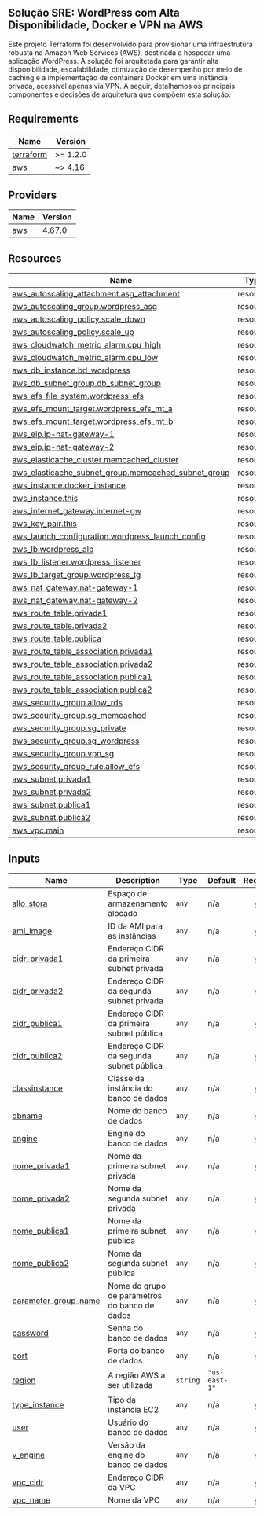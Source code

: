 ## Solução SRE: WordPress com Alta Disponibilidade, Docker e VPN na AWS

Este projeto Terraform foi desenvolvido para provisionar uma infraestrutura robusta na Amazon Web Services (AWS), destinada a hospedar uma aplicação WordPress. A solução foi arquitetada para garantir alta disponibilidade, escalabilidade, otimização de desempenho por meio de caching e a implementação de containers Docker em uma instância privada, acessível apenas via VPN. A seguir, detalhamos os principais componentes e decisões de arquitetura que compõem esta solução.

## Requirements

| Name | Version |
|------|---------|
| <a name="requirement_terraform"></a> [terraform](#requirement\_terraform) | >= 1.2.0 |
| <a name="requirement_aws"></a> [aws](#requirement\_aws) | ~> 4.16 |

## Providers

| Name | Version |
|------|---------|
| <a name="provider_aws"></a> [aws](#provider\_aws) | 4.67.0 |

## Resources

| Name | Type |
|------|------|
| [aws_autoscaling_attachment.asg_attachment](https://registry.terraform.io/providers/hashicorp/aws/latest/docs/resources/autoscaling_attachment) | resource |
| [aws_autoscaling_group.wordpress_asg](https://registry.terraform.io/providers/hashicorp/aws/latest/docs/resources/autoscaling_group) | resource |
| [aws_autoscaling_policy.scale_down](https://registry.terraform.io/providers/hashicorp/aws/latest/docs/resources/autoscaling_policy) | resource |
| [aws_autoscaling_policy.scale_up](https://registry.terraform.io/providers/hashicorp/aws/latest/docs/resources/autoscaling_policy) | resource |
| [aws_cloudwatch_metric_alarm.cpu_high](https://registry.terraform.io/providers/hashicorp/aws/latest/docs/resources/cloudwatch_metric_alarm) | resource |
| [aws_cloudwatch_metric_alarm.cpu_low](https://registry.terraform.io/providers/hashicorp/aws/latest/docs/resources/cloudwatch_metric_alarm) | resource |
| [aws_db_instance.bd_wordpress](https://registry.terraform.io/providers/hashicorp/aws/latest/docs/resources/db_instance) | resource |
| [aws_db_subnet_group.db_subnet_group](https://registry.terraform.io/providers/hashicorp/aws/latest/docs/resources/db_subnet_group) | resource |
| [aws_efs_file_system.wordpress_efs](https://registry.terraform.io/providers/hashicorp/aws/latest/docs/resources/efs_file_system) | resource |
| [aws_efs_mount_target.wordpress_efs_mt_a](https://registry.terraform.io/providers/hashicorp/aws/latest/docs/resources/efs_mount_target) | resource |
| [aws_efs_mount_target.wordpress_efs_mt_b](https://registry.terraform.io/providers/hashicorp/aws/latest/docs/resources/efs_mount_target) | resource |
| [aws_eip.ip-nat-gateway-1](https://registry.terraform.io/providers/hashicorp/aws/latest/docs/resources/eip) | resource |
| [aws_eip.ip-nat-gateway-2](https://registry.terraform.io/providers/hashicorp/aws/latest/docs/resources/eip) | resource |
| [aws_elasticache_cluster.memcached_cluster](https://registry.terraform.io/providers/hashicorp/aws/latest/docs/resources/elasticache_cluster) | resource |
| [aws_elasticache_subnet_group.memcached_subnet_group](https://registry.terraform.io/providers/hashicorp/aws/latest/docs/resources/elasticache_subnet_group) | resource |
| [aws_instance.docker_instance](https://registry.terraform.io/providers/hashicorp/aws/latest/docs/resources/instance) | resource |
| [aws_instance.this](https://registry.terraform.io/providers/hashicorp/aws/latest/docs/resources/instance) | resource |
| [aws_internet_gateway.internet-gw](https://registry.terraform.io/providers/hashicorp/aws/latest/docs/resources/internet_gateway) | resource |
| [aws_key_pair.this](https://registry.terraform.io/providers/hashicorp/aws/latest/docs/resources/key_pair) | resource |
| [aws_launch_configuration.wordpress_launch_config](https://registry.terraform.io/providers/hashicorp/aws/latest/docs/resources/launch_configuration) | resource |
| [aws_lb.wordpress_alb](https://registry.terraform.io/providers/hashicorp/aws/latest/docs/resources/lb) | resource |
| [aws_lb_listener.wordpress_listener](https://registry.terraform.io/providers/hashicorp/aws/latest/docs/resources/lb_listener) | resource |
| [aws_lb_target_group.wordpress_tg](https://registry.terraform.io/providers/hashicorp/aws/latest/docs/resources/lb_target_group) | resource |
| [aws_nat_gateway.nat-gateway-1](https://registry.terraform.io/providers/hashicorp/aws/latest/docs/resources/nat_gateway) | resource |
| [aws_nat_gateway.nat-gateway-2](https://registry.terraform.io/providers/hashicorp/aws/latest/docs/resources/nat_gateway) | resource |
| [aws_route_table.privada1](https://registry.terraform.io/providers/hashicorp/aws/latest/docs/resources/route_table) | resource |
| [aws_route_table.privada2](https://registry.terraform.io/providers/hashicorp/aws/latest/docs/resources/route_table) | resource |
| [aws_route_table.publica](https://registry.terraform.io/providers/hashicorp/aws/latest/docs/resources/route_table) | resource |
| [aws_route_table_association.privada1](https://registry.terraform.io/providers/hashicorp/aws/latest/docs/resources/route_table_association) | resource |
| [aws_route_table_association.privada2](https://registry.terraform.io/providers/hashicorp/aws/latest/docs/resources/route_table_association) | resource |
| [aws_route_table_association.publica1](https://registry.terraform.io/providers/hashicorp/aws/latest/docs/resources/route_table_association) | resource |
| [aws_route_table_association.publica2](https://registry.terraform.io/providers/hashicorp/aws/latest/docs/resources/route_table_association) | resource |
| [aws_security_group.allow_rds](https://registry.terraform.io/providers/hashicorp/aws/latest/docs/resources/security_group) | resource |
| [aws_security_group.sg_memcached](https://registry.terraform.io/providers/hashicorp/aws/latest/docs/resources/security_group) | resource |
| [aws_security_group.sg_private](https://registry.terraform.io/providers/hashicorp/aws/latest/docs/resources/security_group) | resource |
| [aws_security_group.sg_wordpress](https://registry.terraform.io/providers/hashicorp/aws/latest/docs/resources/security_group) | resource |
| [aws_security_group.vpn_sg](https://registry.terraform.io/providers/hashicorp/aws/latest/docs/resources/security_group) | resource |
| [aws_security_group_rule.allow_efs](https://registry.terraform.io/providers/hashicorp/aws/latest/docs/resources/security_group_rule) | resource |
| [aws_subnet.privada1](https://registry.terraform.io/providers/hashicorp/aws/latest/docs/resources/subnet) | resource |
| [aws_subnet.privada2](https://registry.terraform.io/providers/hashicorp/aws/latest/docs/resources/subnet) | resource |
| [aws_subnet.publica1](https://registry.terraform.io/providers/hashicorp/aws/latest/docs/resources/subnet) | resource |
| [aws_subnet.publica2](https://registry.terraform.io/providers/hashicorp/aws/latest/docs/resources/subnet) | resource |
| [aws_vpc.main](https://registry.terraform.io/providers/hashicorp/aws/latest/docs/resources/vpc) | resource |

## Inputs

| Name | Description | Type | Default | Required |
|------|-------------|------|---------|:--------:|
| <a name="input_allo_stora"></a> [allo\_stora](#input\_allo\_stora) | Espaço de armazenamento alocado | `any` | n/a | yes |
| <a name="input_ami_image"></a> [ami\_image](#input\_ami\_image) | ID da AMI para as instâncias | `any` | n/a | yes |
| <a name="input_cidr_privada1"></a> [cidr\_privada1](#input\_cidr\_privada1) | Endereço CIDR da primeira subnet privada | `any` | n/a | yes |
| <a name="input_cidr_privada2"></a> [cidr\_privada2](#input\_cidr\_privada2) | Endereço CIDR da segunda subnet privada | `any` | n/a | yes |
| <a name="input_cidr_publica1"></a> [cidr\_publica1](#input\_cidr\_publica1) | Endereço CIDR da primeira subnet pública | `any` | n/a | yes |
| <a name="input_cidr_publica2"></a> [cidr\_publica2](#input\_cidr\_publica2) | Endereço CIDR da segunda subnet pública | `any` | n/a | yes |
| <a name="input_classinstance"></a> [classinstance](#input\_classinstance) | Classe da instância do banco de dados | `any` | n/a | yes |
| <a name="input_dbname"></a> [dbname](#input\_dbname) | Nome do banco de dados | `any` | n/a | yes |
| <a name="input_engine"></a> [engine](#input\_engine) | Engine do banco de dados | `any` | n/a | yes |
| <a name="input_nome_privada1"></a> [nome\_privada1](#input\_nome\_privada1) | Nome da primeira subnet privada | `any` | n/a | yes |
| <a name="input_nome_privada2"></a> [nome\_privada2](#input\_nome\_privada2) | Nome da segunda subnet privada | `any` | n/a | yes |
| <a name="input_nome_publica1"></a> [nome\_publica1](#input\_nome\_publica1) | Nome da primeira subnet pública | `any` | n/a | yes |
| <a name="input_nome_publica2"></a> [nome\_publica2](#input\_nome\_publica2) | Nome da segunda subnet pública | `any` | n/a | yes |
| <a name="input_parameter_group_name"></a> [parameter\_group\_name](#input\_parameter\_group\_name) | Nome do grupo de parâmetros do banco de dados | `any` | n/a | yes |
| <a name="input_password"></a> [password](#input\_password) | Senha do banco de dados | `any` | n/a | yes |
| <a name="input_port"></a> [port](#input\_port) | Porta do banco de dados | `any` | n/a | yes |
| <a name="input_region"></a> [region](#input\_region) | A região AWS a ser utilizada | `string` | `"us-east-1"` | no |
| <a name="input_type_instance"></a> [type\_instance](#input\_type\_instance) | Tipo da instância EC2 | `any` | n/a | yes |
| <a name="input_user"></a> [user](#input\_user) | Usuário do banco de dados | `any` | n/a | yes |
| <a name="input_v_engine"></a> [v\_engine](#input\_v\_engine) | Versão da engine do banco de dados | `any` | n/a | yes |
| <a name="input_vpc_cidr"></a> [vpc\_cidr](#input\_vpc\_cidr) | Endereço CIDR da VPC | `any` | n/a | yes |
| <a name="input_vpc_name"></a> [vpc\_name](#input\_vpc\_name) | Nome da VPC | `any` | n/a | yes |

